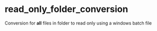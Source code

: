 # read_only_folder_conversion
Conversion for **all** files in folder to read only using a windows batch file

